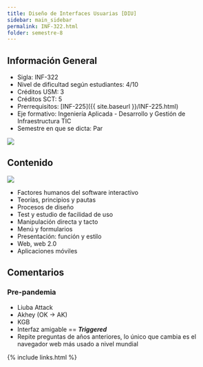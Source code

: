 ```yaml
---
title: Diseño de Interfaces Usuarias [DIU]
sidebar: main_sidebar
permalink: INF-322.html
folder: semestre-8
---
```


## Información General

- Sigla: INF-322
- Nivel de dificultad según estudiantes: 4/10
- Créditos USM: 3
- Créditos SCT: 5
- Prerrequisitos: [INF-225]({{ site.baseurl }}/INF-225.html)
- Eje formativo: Ingeniería Aplicada - Desarrollo y Gestión de Infraestructura TIC
- Semestre en que se dicta: Par

<img id="right-img" src="{{ site.baseurl }}/images/semestre-8/diu1.jpg">

## Contenido

<img id="right-img" src="{{ site.baseurl }}/images/semestre-8/diu2.png">

- Factores humanos del software interactivo
- Teorías, principios y pautas
- Procesos de diseño
- Test y estudio de facilidad de uso
- Manipulación directa y tacto
- Menú y formularios
- Presentación: función y estilo
- Web, web 2.0
- Aplicaciones móviles

## Comentarios

### Pre-pandemia

- Liuba Attack
- Akhey (OK -> AK)
- KGB
- Interfaz amigable == ***Triggered***
- Repite preguntas de años anteriores, lo único que cambia es el navegador web más usado a nivel mundial

{% include links.html %}
